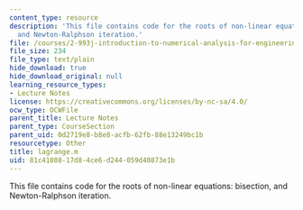 ```yaml
---
content_type: resource
description: 'This file contains code for the roots of non-linear equations: bisection,
  and Newton-Ralphson iteration.'
file: /courses/2-993j-introduction-to-numerical-analysis-for-engineering-13-002j-spring-2005/81c4180817d84ce6d244059d40873e1b_lagrange.m
file_size: 234
file_type: text/plain
hide_download: true
hide_download_original: null
learning_resource_types:
- Lecture Notes
license: https://creativecommons.org/licenses/by-nc-sa/4.0/
ocw_type: OCWFile
parent_title: Lecture Notes
parent_type: CourseSection
parent_uid: 0d2719e8-b8e8-acfb-62fb-88e13249bc1b
resourcetype: Other
title: lagrange.m
uid: 81c41808-17d8-4ce6-d244-059d40873e1b
---
```

This file contains code for the roots of non-linear equations: bisection, and Newton-Ralphson iteration.